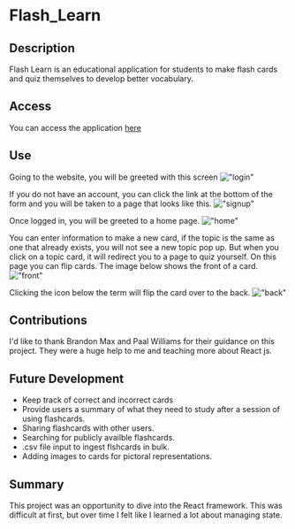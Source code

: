 # Flash_Learn

## Description 
Flash Learn is an educational application for students to make flash cards and quiz themselves to develop better vocabulary. 

## Access
You can access the application [here](https://ancient-dawn-05615.herokuapp.com/learn/Biology)

## Use
Going to the website, you will be greeted with this screen 
!["login"](./client/src/images/Home.png)

If you do not have an account, you can click the link at the bottom of the form and you will be taken to a page that looks like this. 
!["signup"](./client/src/images/signup.png)

Once logged in, you will be greeted to a home page.
!["home"](./client/src/images/Home.png)

You can enter information to make a new card, if the topic is the same as one that already exists, you will not see a new topic pop up.  But when you click on a topic card, it will redirect you to a page to quiz yourself.  On this page you can flip cards.  The image below shows the front of a card.
!["front"](./client/src/images/FronCard.png)

Clicking the icon below the term will flip the card over to the back. 
!["back"](./client/src/images/BackCard.png)

## Contributions
I'd like to thank Brandon Max and Paal Williams for their guidance on this project.  They were a huge help to me and teaching more about React js.  

## Future Development
- Keep track of correct and incorrect cards
- Provide users a summary of what they need to study after a session of using flashcards. 
- Sharing flashcards with other users.
- Searching for publicly availble flashcards. 
- .csv file input to ingest flshcards in bulk.  
- Adding images to cards for pictoral representations. 

## Summary
This project was an opportunity to dive into the React framework.  This was difficult at first, but over time I felt like I learned a lot about managing state.  
